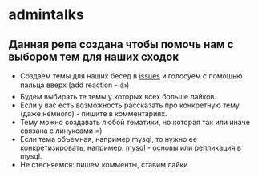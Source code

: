 # admintalks

## Данная репа создана чтобы помочь нам с выбором тем для наших сходок
* Создаем темы для наших бесед в [issues](https://github.com/IzhAdmin/admintalks/issues?q=is%3Aissue+is%3Aopen+sort%3Areactions-%2B1-desc) и голосуем с помощью пальца вверх (add reaction - :+1:)
* Будем выбирать те темы у которых всех больше лайков.
* Если у вас есть возможность рассказать про конкретную тему (даже немного) - пишите в комментариях.
* Тему можно создавать любой тематики, но которая так или иначе связана с линуксами =)
* Если тема объемная, например mysql, то нужно ее конкретизировать, например: [mysql - основы](../../issues/14) или репликация в mysql.
* Не стесняемся: пишем комменты, ставим лайки

